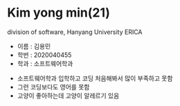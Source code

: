  Kim yong min(21)
===========================
division of software, Hanyang University ERICA

* 이름 : 김용민
* 학번 : 2020040455
* 학과 : 소프트웨어학과
+ 소프트웨어학과 입학하고 코딩 처음해봐서 많이 부족하고 못함
+ 그런 코딩보다도 영어를 못함
+ 고양이 좋아하는데 고양이 알레르기 있음
